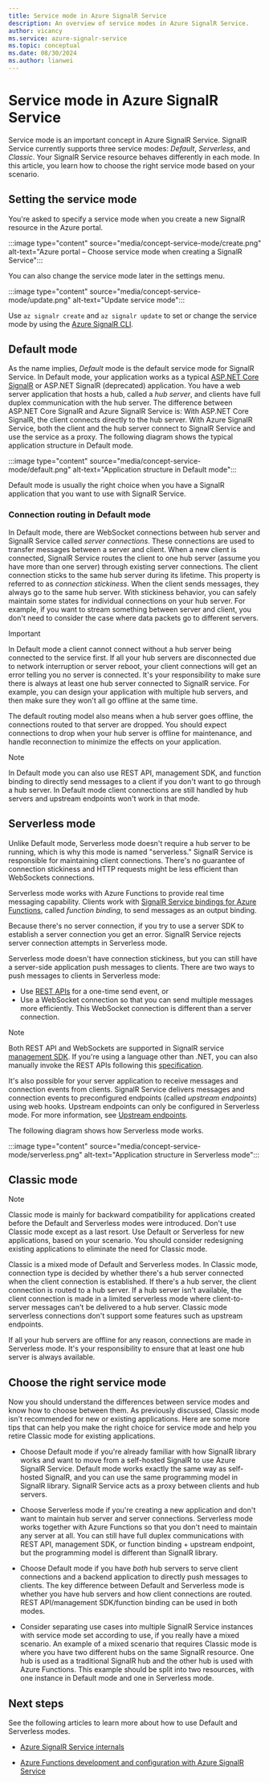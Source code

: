 ```yaml
---
title: Service mode in Azure SignalR Service
description: An overview of service modes in Azure SignalR Service.
author: vicancy
ms.service: azure-signalr-service
ms.topic: conceptual
ms.date: 08/30/2024
ms.author: lianwei
---
```

# Service mode in Azure SignalR Service

Service mode is an important concept in Azure SignalR Service. SignalR Service currently supports three service modes: *Default*, *Serverless*, and *Classic*. Your SignalR Service resource behaves differently in each mode. In this article, you learn how to choose the right service mode based on your scenario.

## Setting the service mode

You're asked to specify a service mode when you create a new SignalR resource in the Azure portal.

:::image type="content" source="media/concept-service-mode/create.png" alt-text="Azure portal – Choose service mode when creating a SignalR Service":::

You can also change the service mode later in the settings menu.

:::image type="content" source="media/concept-service-mode/update.png" alt-text="Update service mode":::

Use `az signalr create` and `az signalr update` to set or change the service mode by using the [Azure SignalR CLI](/cli/azure/service-page/azure%20signalr).

## Default mode

As the name implies, *Default* mode is the default service mode for SignalR Service. In Default mode, your application works as a typical [ASP.NET Core SignalR](/aspnet/core/signalr/introduction) or ASP.NET SignalR (deprecated) application. You have a web server application that hosts a hub, called a *hub server*, and clients have full duplex communication with the hub server. The difference between ASP.NET Core SignalR and Azure SignalR Service is: With ASP.NET Core SignalR, the client connects directly to the hub server. With Azure SignalR Service, both the client and the hub server connect to SignalR Service and use the service as a proxy. The following diagram shows the typical application structure in Default mode.

:::image type="content" source="media/concept-service-mode/default.png" alt-text="Application structure in Default mode":::

Default mode is usually the right choice when you have a SignalR application that you want to use with SignalR Service.

### Connection routing in Default mode

In Default mode, there are WebSocket connections between hub server and SignalR Service called *server connections*. These connections are used to transfer messages between a server and client. When a new client is connected, SignalR Service routes the client to one hub server (assume you have more than one server) through existing server connections. The client connection sticks to the same hub server during its lifetime. This property is referred to as *connection stickiness*. When the client sends messages, they always go to the same hub server. With stickiness behavior, you can safely maintain some states for individual connections on your hub server. For example, if you want to stream something between server and client, you don't need to consider the case where data packets go to different servers.

> [!IMPORTANT]
> In Default mode a client cannot connect without a hub server being connected to the service first. If all your hub servers are disconnected due to network interruption or server reboot, your client connections will get an error telling you no server is connected. It's your responsibility to make sure there is always at least one hub server connected to SignalR service. For example, you can design your application with multiple hub servers, and then make sure they won't all go offline at the same time.

The default routing model also means when a hub server goes offline, the connections routed to that server are dropped. You should expect connections to drop when your hub server is offline for maintenance, and handle  reconnection to minimize the effects on your application.

> [!NOTE]
> In Default mode you can also use REST API, management SDK, and function binding to directly send messages to a client if you don't want to go through a hub server. In Default mode client connections are still handled by hub servers and upstream endpoints won't work in that mode.

## Serverless mode

Unlike Default mode, Serverless mode doesn't require a hub server to be running, which is why this mode is named "serverless." SignalR Service is responsible for maintaining client connections. There's no guarantee of connection stickiness and HTTP requests might be less efficient than WebSockets connections.

Serverless mode works with Azure Functions to provide real time messaging capability. Clients work with [SignalR Service bindings for Azure Functions](../azure-functions/functions-bindings-signalr-service.md), called *function binding*, to send messages as an output binding.

Because there's no server connection, if you try to use a server SDK to establish a server connection you get an error. SignalR Service rejects server connection attempts in Serverless mode.

Serverless mode doesn't have connection stickiness, but you can still have a server-side application push messages to clients. There are two ways to push messages to clients in Serverless mode:

- Use [REST APIs](https://github.com/Azure/azure-signalr/blob/dev/docs/rest-api.md) for a one-time send event, or 
- Use a WebSocket connection so that you can send multiple messages more efficiently. This WebSocket connection is different than a server connection.

> [!NOTE]
> Both REST API and WebSockets are supported in SignalR service [management SDK](https://github.com/Azure/azure-signalr/blob/dev/docs/management-sdk-guide.md). If you're using a language other than .NET, you can also manually invoke the REST APIs following this [specification](https://github.com/Azure/azure-signalr/blob/dev/docs/rest-api.md).

It's also possible for your server application to receive messages and connection events from clients. SignalR Service delivers messages and connection events to preconfigured endpoints (called *upstream endpoints*) using web hooks. Upstream endpoints can only be configured in Serverless mode. For more information, see [Upstream endpoints](concept-upstream.md).



The following diagram shows how Serverless mode works.

:::image type="content" source="media/concept-service-mode/serverless.png" alt-text="Application structure in Serverless mode":::

## Classic mode

> [!NOTE]
> Classic mode is mainly for backward compatibility for applications created before the Default and Serverless modes were introduced. Don't use Classic mode except as a last resort. Use Default or Serverless for new applications, based on your scenario. You should consider redesigning existing applications to eliminate the need for Classic mode.

Classic is a mixed mode of Default and Serverless modes. In Classic mode, connection type is decided by whether there's a hub server connected when the client connection is established. If there's a hub server, the client connection is routed to a hub server. If a hub server isn't available, the client connection is made in a limited serverless mode where client-to-server messages can't be delivered to a hub server. Classic mode serverless connections don't support some features such as upstream endpoints.

If all your hub servers are offline for any reason, connections are made in Serverless mode. It's your responsibility to ensure that at least one hub server is always available. 

## Choose the right service mode

Now you should understand the differences between service modes and know how to choose between them. As previously discussed, Classic mode isn't recommended for new or existing applications. Here are some more tips that can help you make the right choice for service mode and help you retire Classic mode for existing applications.

- Choose Default mode if you're already familiar with how SignalR library works and want to move from a self-hosted SignalR to use Azure SignalR Service. Default mode works exactly the same way as self-hosted SignalR, and you can use the same programming model in SignalR library. SignalR Service acts as a proxy between clients and hub servers.

- Choose Serverless mode if you're creating a new application and don't want to maintain hub server and server connections. Serverless mode works together with Azure Functions so that you don't need to maintain any server at all. You can still have full duplex communications with REST API, management SDK, or function binding + upstream endpoint, but the programming model is different than SignalR library.

- Choose Default mode if you have *both* hub servers to serve client connections and a backend application to directly push messages to clients. The key difference between Default and Serverless mode is whether you have hub servers and how client connections are routed. REST API/management SDK/function binding can be used in both modes.

- Consider separating use cases into multiple SignalR Service instances with service mode set according to use, if you really have a mixed scenario. An example of a mixed scenario that requires Classic mode is where you have two different hubs on the same SignalR resource. One hub is used as a traditional SignalR hub and the other hub is used with Azure Functions. This example should be split into two resources, with one instance in Default mode and one in Serverless mode.

## Next steps

See the following articles to learn more about how to use Default and Serverless modes.

- [Azure SignalR Service internals](signalr-concept-internals.md)

- [Azure Functions development and configuration with Azure SignalR Service](signalr-concept-serverless-development-config.md)
